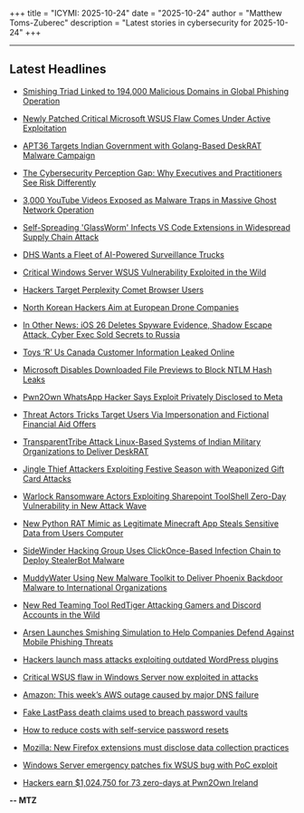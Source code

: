 +++
title = "ICYMI: 2025-10-24"
date = "2025-10-24"
author = "Matthew Toms-Zuberec"
description = "Latest stories in cybersecurity for 2025-10-24"
+++

---------------------------------------------------------------------------
## Latest Headlines
- [Smishing Triad Linked to 194,000 Malicious Domains in Global Phishing Operation](https://thehackernews.com/2025/10/smishing-triad-linked-to-194000.html)

- [Newly Patched Critical Microsoft WSUS Flaw Comes Under Active Exploitation](https://thehackernews.com/2025/10/microsoft-issues-emergency-patch-for.html)

- [APT36 Targets Indian Government with Golang-Based DeskRAT Malware Campaign](https://thehackernews.com/2025/10/apt36-targets-indian-government-with.html)

- [The Cybersecurity Perception Gap: Why Executives and Practitioners See Risk Differently](https://thehackernews.com/2025/10/the-cybersecurity-perception-gap-why.html)

- [3,000 YouTube Videos Exposed as Malware Traps in Massive Ghost Network Operation](https://thehackernews.com/2025/10/3000-youtube-videos-exposed-as-malware.html)

- [Self-Spreading 'GlassWorm' Infects VS Code Extensions in Widespread Supply Chain Attack](https://thehackernews.com/2025/10/self-spreading-glassworm-infects-vs.html)

- [DHS Wants a Fleet of AI-Powered Surveillance Trucks](https://www.wired.com/story/dhs-wants-a-fleet-of-ai-powered-surveillance-trucks/)

- [Critical Windows Server WSUS Vulnerability Exploited in the Wild](https://www.securityweek.com/critical-windows-server-wsus-vulnerability-exploited-in-the-wild/)

- [Hackers Target Perplexity Comet Browser Users](https://www.securityweek.com/hackers-target-perplexity-comet-browser-users/)

- [North Korean Hackers Aim at European Drone Companies](https://www.securityweek.com/north-korean-hackers-aim-at-european-drone-companies/)

- [In Other News: iOS 26 Deletes Spyware Evidence, Shadow Escape Attack, Cyber Exec Sold Secrets to Russia](https://www.securityweek.com/in-other-news-ios-26-deletes-spyware-evidence-shadow-escape-attack-cyber-exec-sold-secrets-to-russia/)

- [Toys ‘R’ Us Canada Customer Information Leaked Online](https://www.securityweek.com/toys-r-us-canada-customer-information-leaked-online/)

- [Microsoft Disables Downloaded File Previews to Block NTLM Hash Leaks](https://www.securityweek.com/microsoft-disables-downloaded-file-previews-to-block-ntlm-hash-leaks/)

- [Pwn2Own WhatsApp Hacker Says Exploit Privately Disclosed to Meta](https://www.securityweek.com/pwn2own-whatsapp-hacker-says-exploit-privately-reported-to-meta/)

- [Threat Actors Tricks Target Users Via Impersonation and Fictional Financial Aid Offers](https://cybersecuritynews.com/threat-actors-tricks-target-users/)

- [TransparentTribe Attack Linux-Based Systems of Indian Military Organizations to Deliver DeskRAT](https://cybersecuritynews.com/transparenttribe-attack-linux-based-systems/)

- [Jingle Thief Attackers Exploiting Festive Season with Weaponized Gift Card Attacks](https://cybersecuritynews.com/jingle-thief-attackers-exploiting-festive-season/)

- [Warlock Ransomware Actors Exploiting Sharepoint ToolShell Zero-Day Vulnerability in New Attack Wave](https://cybersecuritynews.com/warlock-ransomware-actors-exploiting-sharepoint-toolshell-zero-day/)

- [New Python RAT Mimic as Legitimate Minecraft App Steals Sensitive Data from Users Computer](https://cybersecuritynews.com/new-python-rat-mimic-as-legitimate-minecraft-app/)

- [SideWinder Hacking Group Uses ClickOnce-Based Infection Chain to Deploy StealerBot Malware](https://cybersecuritynews.com/sidewinder-hacking-group-uses-clickonce-based-infection-chain/)

- [MuddyWater Using New Malware Toolkit to Deliver Phoenix Backdoor Malware to International Organizations](https://cybersecuritynews.com/muddywater-using-new-malware-toolkit/)

- [New Red Teaming Tool RedTiger Attacking Gamers and Discord Accounts in the Wild](https://cybersecuritynews.com/red-teaming-tool-redtiger/)

- [Arsen Launches Smishing Simulation to Help Companies Defend Against Mobile Phishing Threats](https://cybersecuritynews.com/arsen-smishing-simulation-mobile-phishing-defense/)

- [Hackers launch mass attacks exploiting outdated WordPress plugins](https://www.bleepingcomputer.com/news/security/hackers-launch-mass-attacks-exploiting-outdated-wordpress-plugins/)

- [Critical WSUS flaw in Windows Server now exploited in attacks](https://www.bleepingcomputer.com/news/security/hackers-now-exploiting-critical-windows-server-wsus-flaw-in-attacks/)

- [Amazon: This week’s AWS outage caused by major DNS failure](https://www.bleepingcomputer.com/news/technology/amazon-this-weeks-aws-outage-caused-by-major-dns-failure/)

- [Fake LastPass death claims used to breach password vaults](https://www.bleepingcomputer.com/news/security/fake-lastpass-death-claims-used-to-breach-password-vaults/)

- [How to reduce costs with self-service password resets](https://www.bleepingcomputer.com/news/security/how-to-reduce-costs-with-self-service-password-resets/)

- [Mozilla: New Firefox extensions must disclose data collection practices](https://www.bleepingcomputer.com/news/software/mozilla-new-firefox-extensions-must-disclose-data-collection-practices/)

- [Windows Server emergency patches fix WSUS bug with PoC exploit](https://www.bleepingcomputer.com/news/security/microsoft-releases-windows-server-emergency-updates-for-critical-wsus-rce-flaw/)

- [Hackers earn $1,024,750 for 73 zero-days at Pwn2Own Ireland](https://www.bleepingcomputer.com/news/security/hackers-earn-1-024-750-for-73-zero-days-at-pwn2own-ireland/)

**-- MTZ**